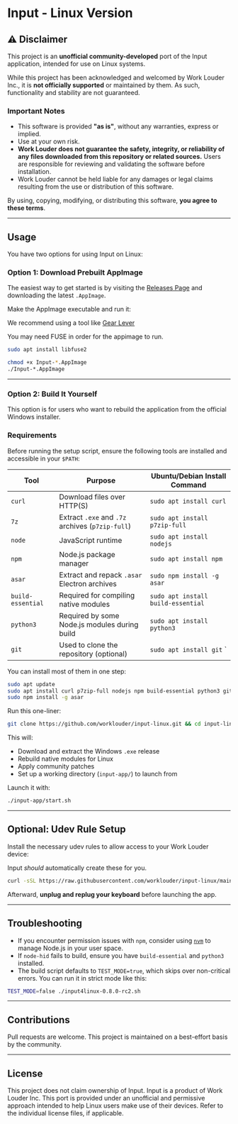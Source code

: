 # Input - Linux Version

## ⚠️ Disclaimer

This project is an **unofficial community-developed** port of the Input application, intended for use on Linux systems.

While this project has been acknowledged and welcomed by Work Louder Inc., it is **not officially supported** or maintained by them. As such, functionality and stability are not guaranteed.

### Important Notes

- This software is provided **"as is"**, without any warranties, express or implied.
- Use at your own risk.
- **Work Louder does not guarantee the safety, integrity, or reliability of any files downloaded from this repository or related sources.** Users are responsible for reviewing and validating the software before installation.
- Work Louder cannot be held liable for any damages or legal claims resulting from the use or distribution of this software.

By using, copying, modifying, or distributing this software, **you agree to these terms**.

---

## Usage

You have two options for using Input on Linux:

### Option 1: Download Prebuilt AppImage

The easiest way to get started is by visiting the [Releases Page](https://github.com/worklouder/input-linux/releases) and downloading the latest `.AppImage`.

Make the AppImage executable and run it:

We recommend using a tool like [Gear Lever](https://flathub.org/apps/it.mijorus.gearlever)

You may need FUSE in order for the appimage to run.
```bash
sudo apt install libfuse2
```

```bash
chmod +x Input-*.AppImage
./Input-*.AppImage
```

---

### Option 2: Build It Yourself

This option is for users who want to rebuild the application from the official Windows installer.

### Requirements

Before running the setup script, ensure the following tools are installed and accessible in your `$PATH`:

| Tool             | Purpose                                         | Ubuntu/Debian Install Command               |
|------------------|--------------------------------------------------|---------------------------------------------|
| `curl`           | Download files over HTTP(S)                      | `sudo apt install curl`                     |
| `7z`             | Extract `.exe` and `.7z` archives (`p7zip-full`) | `sudo apt install p7zip-full`               |
| `node`           | JavaScript runtime                               | `sudo apt install nodejs`                   |
| `npm`            | Node.js package manager                          | `sudo apt install npm`                      |
| `asar`           | Extract and repack `.asar` Electron archives     | `sudo npm install -g asar`                  |
| `build-essential`| Required for compiling native modules            | `sudo apt install build-essential`          |
| `python3`        | Required by some Node.js modules during build    | `sudo apt install python3`                  |
| `git`            | Used to clone the repository (optional)          | `sudo apt install git`                      `

You can install most of them in one step:

```bash
sudo apt update
sudo apt install curl p7zip-full nodejs npm build-essential python3 git
sudo npm install -g asar
```

Run this one-liner:

```bash
git clone https://github.com/worklouder/input-linux.git && cd input-linux && bash input4linux-0.8.0-rc7.sh
```

This will:
- Download and extract the Windows `.exe` release
- Rebuild native modules for Linux
- Apply community patches
- Set up a working directory (`input-app/`) to launch from

Launch it with:

```bash
./input-app/start.sh
```

---

## Optional: Udev Rule Setup

Install the necessary udev rules to allow access to your Work Louder device:

Input *should* automatically create these for you.

```bash
curl -sSL https://raw.githubusercontent.com/worklouder/input-linux/main/patch/dist-electron/scripts/install-udev-worklouder.sh | sudo bash
```

Afterward, **unplug and replug your keyboard** before launching the app.

---

## Troubleshooting

- If you encounter permission issues with `npm`, consider using [`nvm`](https://github.com/nvm-sh/nvm) to manage Node.js in your user space.
- If `node-hid` fails to build, ensure you have `build-essential` and `python3` installed.
- The build script defaults to `TEST_MODE=true`, which skips over non-critical errors. You can run it in strict mode like this:

```bash
TEST_MODE=false ./input4linux-0.8.0-rc2.sh
```

---

## Contributions

Pull requests are welcome. This project is maintained on a best-effort basis by the community.

---

## License

This project does not claim ownership of Input. Input is a product of Work Louder Inc. This port is provided under an unofficial and permissive approach intended to help Linux users make use of their devices. Refer to the individual license files, if applicable.
